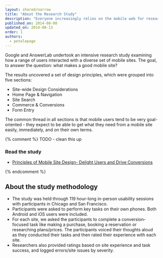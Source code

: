 ```yaml
---
layout: shared/narrow
title: "About the Research Study"
description: "Everyone increasingly relies on the mobile web for research and discovery, and it's vital for companies to have an effective mobile presence. But what makes a good mobile site?"  
published_on: 2014-08-08
updated_on: 2014-08-13
order: 1
authors:
  - petelepage
---
```


<p class="intro">
  Google and AnswerLab undertook an intensive research study examining how a range of users interacted with a diverse set of mobile sites.  The goal, to answer the question: what makes a good mobile site?
</p>

The results uncovered a set of design principles, which were grouped into 
five sections: 

* Site-wide Design Considerations
* Home Page &  Navigation 
* Site Search 
* Commerce & Conversions 
* Form Entry

The common thread in all sections is that mobile users tend to be very 
goal-oriented - they expect to be able to get what they need from a mobile 
site easily, immediately, and on their own terms. 

{% comment %}
TODO - clean this up
<div class="related-items  related-items--inline g-wide--pull-1  clear">
  <h3 class="related-items__title ">Read the study</h3>
  <div class="related-items__section clear">
    <ul class="related-items-list  related-items-list--inline list-reset">
      <li class="theme--principles">
        <p class="medium">
          <a href="https://www.google.com/think/multiscreen/whitepaper-sitedesign.html?utm_source=web-fundamentals&utm_term=chrome&utm_content=ux-landing&utm_campaign=web-fundamentals"> 
            Principles of Mobile Site Design- Delight Users and Drive Conversions
          </a>
        </p>
      </li>
    </ul>
  </div>
</div>
{% endcomment %}

## About the study methodology

* The study was held through 119 hour-long in-person usability sessions with 
  participants in Chicago and San Francisco.
* Participants were asked to perform key tasks on their own phones. Both Android 
  and iOS users were included.
* For each site, we asked the participants to complete a conversion-focused task 
  like making a purchase, booking a reservation or researching plans/prices. The 
  participants voiced their thoughts aloud as they conducted their tasks and 
  then rated their experience with each site.
* Researchers also provided ratings based on site experience and task success, 
  and logged errors/site issues by severity.


